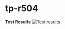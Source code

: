 # tp-r504
__**Test Results**__
![Test results](https://github.com/Zefix-c-tout/tp-r504/actions/workflows/pytest.yml/badge.svg)
